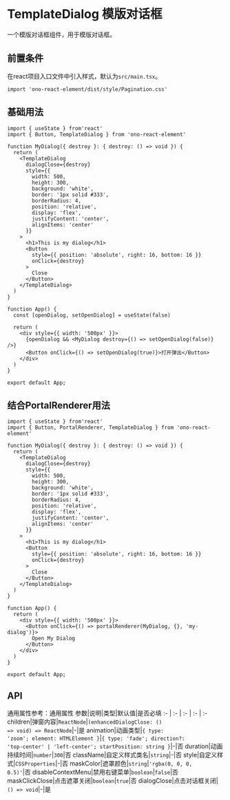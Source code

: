 # TemplateDialog 模版对话框
一个模版对话框组件，用于模版对话框。

## 前置条件
在react项目入口文件中引入样式，默认为`src/main.tsx`。
```tsx
import 'ono-react-element/dist/style/Pagination.css'
```

## 基础用法
```tsx
import { useState } from'react'
import { Button, TemplateDialog } from 'ono-react-element'

function MyDialog({ destroy }: { destroy: () => void }) {
  return (
    <TemplateDialog
      dialogClose={destroy}
      style={{
        width: 500,
        height: 300,
        background: 'white',
        border: '1px solid #333',
        borderRadius: 4,
        position: 'relative',
        display: 'flex',
        justifyContent: 'center',
        alignItems: 'center'
      }}
    >
      <h1>This is my dialog</h1>
      <Button
        style={{ position: 'absolute', right: 16, bottom: 16 }}
        onClick={destroy}
      >
        Close
      </Button>
    </TemplateDialog>
  )
}

function App() {
  const [openDialog, setOpenDialog] = useState(false)

  return (
    <div style={{ width: '500px' }}>
      {openDialog && <MyDialog destroy={() => setOpenDialog(false)} />}
      <Button onClick={() => setOpenDialog(true)}>打开弹出</Button>
    </div>
  )
}

export default App;
```

## 结合PortalRenderer用法
```tsx
import { useState } from'react'
import { Button, PortalRenderer, TemplateDialog } from 'ono-react-element'

function MyDialog({ destroy }: { destroy: () => void }) {
  return (
    <TemplateDialog
      dialogClose={destroy}
      style={{
        width: 500,
        height: 300,
        background: 'white',
        border: '1px solid #333',
        borderRadius: 4,
        position: 'relative',
        display: 'flex',
        justifyContent: 'center',
        alignItems: 'center'
      }}
    >
      <h1>This is my dialog</h1>
      <Button
        style={{ position: 'absolute', right: 16, bottom: 16 }}
        onClick={destroy}
      >
        Close
      </Button>
    </TemplateDialog>
  )
}

function App() {
  return (
    <div style={{ width: '500px' }}>
      <Button onClick={() => portalRenderer(MyDialog, {}, 'my-dialog')}>
        Open My Dialog
      </Button>
    </div>
  )
}

export default App;
```

## API
通用属性参考：通用属性
参数|说明|类型|默认值|是否必填
:- | :- | :- | :- | :-
children|弹窗内容|<code>ReactNode</code>\|<code>(enhancedDialogClose: () => void) => ReactNode</code>|-|是
animation|动画类型|<code>{ type: 'zoom'; element: HTMLElement }</code>\|<code>{ type: 'fade'; direction?: 'top-center' \| 'left-center'; startPosition: string }</code>|-|否
duration|动画持续时间|<code>number</code>|<code>300</code>|否
className|自定义样式类名|<code>string</code>|-|否
style|自定义样式|<code>CSSProperties</code>|-|否
maskColor|遮罩颜色|<code>string</code>|<code>'rgba(0, 0, 0, 0.5)'</code>|否
disableContextMenu|禁用右键菜单|<code>boolean</code>|<code>false</code>|否
maskClickClose|点击遮罩关闭|<code>boolean</code>|<code>true</code>|否
dialogClose|点击对话框关闭|<code>() => void</code>|-|是
